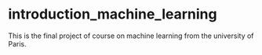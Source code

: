 # introduction_machine_learning
This is the final project of course on machine learning from the university of Paris. 
